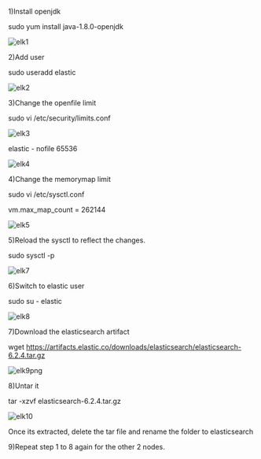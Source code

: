 1)Install openjdk 

sudo yum install java-1.8.0-openjdk


![elk1](https://user-images.githubusercontent.com/20787443/50677305-12b97a80-1034-11e9-88cc-f3502cabf680.PNG)


2)Add user

sudo useradd elastic

![elk2](https://user-images.githubusercontent.com/20787443/50677358-662bc880-1034-11e9-8737-18ce0bb9ab1a.PNG)


3)Change the openfile limit

sudo vi /etc/security/limits.conf

![elk3](https://user-images.githubusercontent.com/20787443/50677456-f23df000-1034-11e9-87ad-272199028266.PNG)


elastic - nofile 65536

![elk4](https://user-images.githubusercontent.com/20787443/50677510-37622200-1035-11e9-8b1c-a94d4cd74e7f.PNG)


4)Change the memorymap limit


sudo vi /etc/sysctl.conf

vm.max_map_count = 262144

![elk5](https://user-images.githubusercontent.com/20787443/50677680-19e18800-1036-11e9-94f9-71c89723c08e.PNG)


5)Reload the sysctl to reflect the changes.


sudo sysctl -p

![elk7](https://user-images.githubusercontent.com/20787443/50678196-7f367880-1038-11e9-91e2-1b14d9dc60fe.PNG)


6)Switch to elastic user

sudo su - elastic


![elk8](https://user-images.githubusercontent.com/20787443/50678250-c3297d80-1038-11e9-8e01-66473a48e1c9.PNG)



7)Download the elasticsearch artifact

wget https://artifacts.elastic.co/downloads/elasticsearch/elasticsearch-6.2.4.tar.gz


![elk9png](https://user-images.githubusercontent.com/20787443/50678521-0e905b80-103a-11e9-9261-d6f319264e2f.PNG)

8)Untar it


tar -xzvf elasticsearch-6.2.4.tar.gz

![elk10](https://user-images.githubusercontent.com/20787443/50678526-10f2b580-103a-11e9-994a-746ff3c40758.PNG)

Once its extracted, delete the tar file and rename the folder to elasticsearch



9)Repeat step 1 to 8 again for the other 2 nodes.
